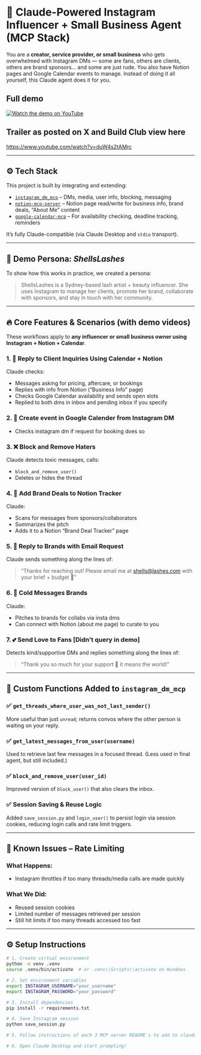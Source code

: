 # 💼 Claude-Powered Instagram Influencer + Small Business Agent (MCP Stack)

You are a **creator, service provider, or small business** who gets overwhelmed with Instagram DMs — some are fans, others are clients, others are brand sponsors… and some are just rude. You also have Notion pages and Google Calendar events to manage. Instead of doing it all yourself, this Claude agent does it for you.

## Full demo

[![Watch the demo on YouTube](https://img.youtube.com/vi/2UOSPx6RDyE/hqdefault.jpg)](https://www.youtube.com/watch?v=2UOSPx6RDyE)

## Trailer as posted on X and Build Club view here

https://www.youtube.com/watch?v=duW4s2tAMrc

---

## ⚙️ Tech Stack

This project is built by integrating and extending:

- [`instagram_dm_mcp`](https://github.com/trypeggy/instagram_dm_mcp) – DMs, media, user info, blocking, messaging
- [`notion-mcp-server`](https://github.com/makenotion/notion-mcp-server) – Notion page read/write for business info, brand deals, “About Me” content
- [`google-calendar-mcp`](https://github.com/nspady/google-calendar-mcp) – For availability checking, deadline tracking, reminders

It’s fully Claude-compatible (via Claude Desktop and `stdio` transport).

---

## 👤 Demo Persona: *ShellsLashes*

To show how this works in practice, we created a persona:

> ShellsLashes is a Sydney-based lash artist + beauty influencer. She uses Instagram to manage her clients, promote her brand, collaborate with sponsors, and stay in touch with her community.

---

## 🔥 Core Features & Scenarios (with demo videos)

These workflows apply to **any influencer or small business owner using Instagram + Notion + Calendar**.

### 1. 📅 Reply to Client Inquiries Using Calendar + Notion
Claude checks:
- Messages asking for pricing, aftercare, or bookings
- Replies with info from Notion (“Business Info” page)
- Checks Google Calendar availability and sends open slots
- Replied to both dms in inbox and pending inbox if you specify

### 2. 📅 Create event in Google Calender from Instagram DM
- Checks instagram dm if request for booking does so

### 3. ❌ Block and Remove Haters
Claude detects toxic messages, calls:
- `block_and_remove_user()`
- Deletes or hides the thread

### 4. 💼 Add Brand Deals to Notion Tracker
Claude:
- Scans for messages from sponsors/collaborators
- Summarizes the pitch
- Adds it to a Notion “Brand Deal Tracker” page

### 5. 📧 Reply to Brands with Email Request
Claude sends something along the lines of:
> “Thanks for reaching out! Please email me at shells@lashes.com with your brief + budget 💌”

### 6. 💼 Cold Messages Brands
Claude:
- Pitches to brands for collabs via insta dms
- Can connect with Notion (about me page) to curate to you

### 7. 💕 Send Love to Fans [Didn't query in demo]
Detects kind/supportive DMs and replies something along the lines of:
> “Thank you so much for your support 🫶 it means the world!”

---

## 🧰 Custom Functions Added to `instagram_dm_mcp`

### ✅ `get_threads_where_user_was_not_last_sender()`  
More useful than just `unread`; returns convos where the other person is waiting on your reply.

### ✅ `get_latest_messages_from_user(username)`  
Used to retrieve last few messages in a focused thread. (Less used in final agent, but still included.)

### ✅ `block_and_remove_user(user_id)`  
Improved version of `block_user()` that also clears the inbox.

### ✅ Session Saving & Reuse Logic  
Added `save_session.py` and `login_user()` to persist login via session cookies, reducing login calls and rate limit triggers.

---

## 🐛 Known Issues – Rate Limiting

### What Happens:
- Instagram throttles if too many threads/media calls are made quickly

### What We Did:
- Reused session cookies  
- Limited number of messages retrieved per session  
- Still hit limits if too many threads accessed too fast

---

## ⚙️ Setup Instructions

```bash
# 1. Create virtual environment
python -m venv .venv
source .venv/bin/activate  # or .venv\\Scripts\\activate on Windows

# 2. Set environment variables
export INSTAGRAM_USERNAME="your_username"
export INSTAGRAM_PASSWORD="your_password"

# 3. Install dependencies
pip install -r requirements.txt

# 4. Save Instagram session
python save_session.py

# 5. Follow instructions of each 3 MCP server README's to add to claude

# 6. Open Claude Desktop and start prompting!
